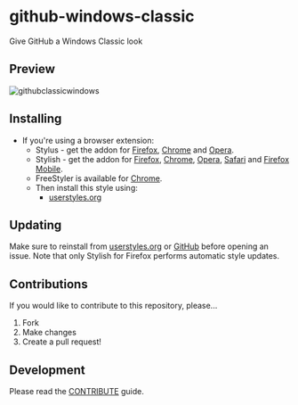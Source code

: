 # github-windows-classic
Give GitHub a Windows Classic look

## Preview
![githubclassicwindows](https://userstyles.org/style_screenshots/160991_after.png?r=1528263275)


## Installing

* If you're using a browser extension:
  * Stylus - get the addon for [Firefox](https://addons.mozilla.org/en-US/firefox/addon/styl-us/), [Chrome](https://chrome.google.com/webstore/detail/stylus/clngdbkpkpeebahjckkjfobafhncgmne) and [Opera](https://addons.opera.com/en-gb/extensions/details/stylus/).
  * Stylish - get the addon for [Firefox](https://addons.mozilla.org/en-US/firefox/addon/2108/), [Chrome](https://chrome.google.com/extensions/detail/fjnbnpbmkenffdnngjfgmeleoegfcffe), [Opera](https://addons.opera.com/en/extensions/details/stylish/), [Safari](http://sobolev.us/stylish/) and [Firefox Mobile](https://addons.mozilla.org/en-US/firefox/addon/2108/).
  * FreeStyler is available for [Chrome](https://chrome.google.com/webstore/detail/freestyler/hihigldmabkodfpehkgdemjklmaebmca).<br>
  * Then install this style using:
    * [userstyles.org](http://userstyles.org/styles/160991)

## Updating

Make sure to reinstall from [userstyles.org](https://userstyles.org/styles/160991/github-windows-classic) or [GitHub](https://raw.githubusercontent.com/vhanla/github-windows-classic/master/dist/userstyle.min.css) before opening an issue. Note that only Stylish for Firefox performs automatic style updates.


## Contributions

If you would like to contribute to this repository, please...

1. Fork
2. Make changes
3. Create a pull request!

## Development

Please read the [CONTRIBUTE](./CONTRIBUTE.md) guide.


